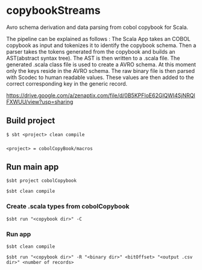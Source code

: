 # copybookStreams
Avro schema derivation and data parsing from cobol copybook for Scala.

The pipeline can be explained as follows : 
The Scala App takes an COBOL copybook as input and tokenizes it to identify the
copybook schema. Then a parser takes the tokens generated from the copybook and
builds an AST(abstract syntax tree). The AST is then written to a .scala file. 
The generated .scala class file is used to create a AVRO schema. 
At this moment only the keys reside in the AVRO schema. The raw binary file is then
parsed with Scodec to human readable values. These values are then added to the 
correct corresponding key in the generic record. 

https://drive.google.com/a/zenaptix.com/file/d/0B5KPFloE62GlQWI4SjNRQlFXWUU/view?usp=sharing


## Build project
```$ sbt <project> clean compile ```
###
```<project> = cobolCopyBook/macros```

## Run main app
```$sbt project cobolCopybook```

```$sbt clean compile```

### Create .scala types from cobolCopybook
```$sbt run "<copybook dir>" -C ```

### Run app
```$sbt clean compile```

```$sbt run "<copybook dir>" -R "<binary dir>" <bitOffset> "<output .csv dir>" <number of records>```